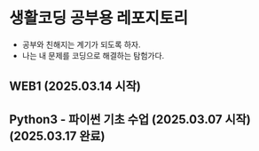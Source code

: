# 생활코딩 공부용 레포지토리

- 공부와 친해지는 계기가 되도록 하자. 
- 나는 내 문제를 코딩으로 해결하는 탐험가다.

## WEB1 (2025.03.14 시작)

## Python3 - 파이썬 기초 수업 (2025.03.07 시작) (2025.03.17 완료)
